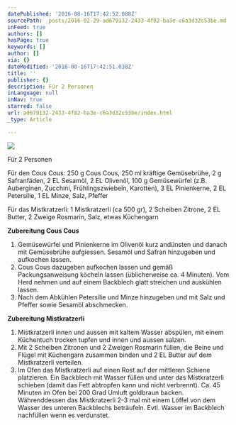 ```yaml
---
datePublished: '2016-08-16T17:42:52.088Z'
sourcePath: _posts/2016-02-29-ad679132-2433-4f82-ba3e-c6a3d32c53be.md
inFeed: true
authors: []
hasPage: true
keywords: []
author: []
via: {}
dateModified: '2016-08-16T17:42:51.038Z'
title: ''
publisher: {}
description: Für 2 Personen
inLanguage: null
inNav: true
starred: false
url: ad679132-2433-4f82-ba3e-c6a3d32c53be/index.html
_type: Article

---
```

![](https://s3-us-west-2.amazonaws.com/the-grid-img/p/e01461fcf6f984242260a07822d0cc78355992fe.jpg)

Für 2 Personen

Für den Cous Cous: 250 g Cous Cous, 250 ml kräftige Gemüsebrühe, 2 g Safranfäden, 2 EL Sesamöl, 2 EL Olivenöl, 100 g Gemüsewürfel (z.B. Auberginen, Zucchini, Frühlingszwiebeln, Karotten), 3 EL Pinienkerne, 2 EL Petersilie, 1 EL Minze, Salz, Pfeffer

Für das Mistkratzerli: 1 Mistkratzerli (ca 500 gr), 2 Scheiben Zitrone, 2 EL Butter, 2 Zweige Rosmarin, Salz, etwas Küchengarn

**Zubereitung Cous Cous**

1. Gemüsewürfel und Pinienkerne im Olivenöl kurz andünsten und danach mit Gemüsebrühe aufgiessen. Sesamöl und Safran hinzugeben und aufkochen lassen.
2. Cous Cous dazugeben aufkochen lassen und gemäß Packungsanweisung köcheln lassen (üblicherweise ca. 4 Minuten). Vom Herd nehmen und auf einem Backblech glatt streichen und auskühlen lassen.
3. Nach dem Abkühlen Petersilie und Minze hinzugeben und mit Salz und Pfeffer sowie Sesamöl abschmecken.

**Zubereitung Mistkratzerli**

1. Mistkratzerli innen und aussen mit kaltem Wasser abspülen, mit einem Küchentuch trocken tupfen und innen und aussen salzen.
2. Mit 2 Scheiben Zitronen und 2 Zweigen Rosmarin füllen, die Beine und Flügel mit Küchengarn zusammen binden und 2 EL Butter auf dem Mistkratzerli verteilen.
3. Im Ofen das Mistkratzerli auf einen Rost auf der mittleren Schiene platzieren. Ein Backblech mit Wasser füllen und unter das Mistkratzerli schieben (damit das Fett abtropfen kann und nicht verbrennt). Ca. 45 Minuten im Ofen bei 200 Grad Umluft goldbraun backen. Währenddessen das Mistkratzerli 2-3 mal mit einem Löffel von dem Wasser des unteren Backblechs beträufeln. Evtl. Wasser im Backblech nachfüllen wenn es verdunstet.